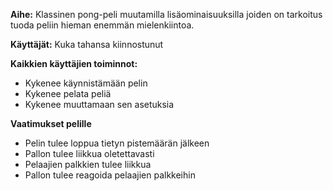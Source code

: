 **Aihe:** Klassinen pong-peli muutamilla lisäominaisuuksilla joiden on tarkoitus tuoda peliin hieman enemmän mielenkiintoa.


**Käyttäjät:**
Kuka tahansa kiinnostunut

**Kaikkien käyttäjien toiminnot:**

* Kykenee käynnistämään pelin
* Kykenee pelata peliä
* Kykenee muuttamaan sen asetuksia


**Vaatimukset pelille**

* Pelin tulee loppua tietyn pistemäärän jälkeen
* Pallon tulee liikkua oletettavasti
* Pelaajien palkkien tulee liikkua
* Pallon tulee reagoida pelaajien palkkeihin
